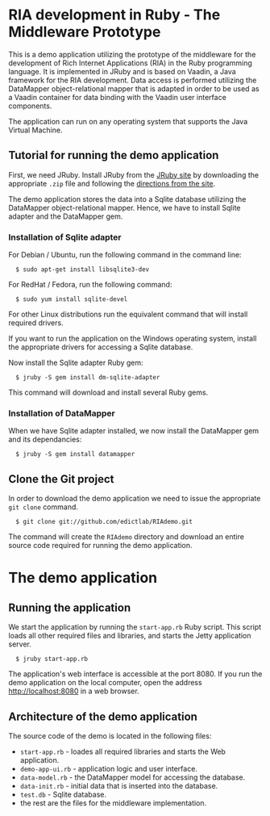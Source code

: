 # RIA development in Ruby - The Middleware Prototype

This is a demo application utilizing the prototype of the middleware for the development of Rich Internet Applications (RIA) in the Ruby programming language. It is implemented in JRuby and is based on Vaadin, a Java framework for the RIA development. Data access is performed utilizing the DataMapper object-relational mapper that is adapted in order to be used as a Vaadin container for data binding with the Vaadin user interface components.

The application can run on any operating system that supports the Java Virtual Machine.

## Tutorial for running the demo application

First, we need JRuby.
Install JRuby from the [JRuby site](http://jruby.org) by downloading the appropriate `.zip` file and following the [directions from the site](http://jruby.org/#2).

The demo application stores the data into a Sqlite database utilizing the DataMapper object-relational mapper. Hence, we have to install Sqlite adapter and the DataMapper gem.

### Installation of Sqlite adapter
  For Debian / Ubuntu, run the following command in the command line:

      $ sudo apt-get install libsqlite3-dev

  For RedHat / Fedora, run the following command:

      $ sudo yum install sqlite-devel

For other Linux distributions run the equivalent command that will install required drivers. 

If you want to run the application on the Windows operating system, install the appropriate drivers for accessing a Sqlite database.

Now install the Sqlite adapter Ruby gem:

      $ jruby -S gem install dm-sqlite-adapter

This command will download and install several Ruby gems.

### Installation of DataMapper
When we have Sqlite adapter installed, we now install the DataMapper gem and its dependancies:

      $ jruby -S gem install datamapper



## Clone the Git project
In order to download the demo application we need to issue the appropriate `git clone` command.

      $ git clone git://github.com/edictlab/RIAdemo.git

The command will create the `RIAdemo` directory and download an entire source code required for running the demo application.

# The demo application

## Running the application

We start the application by running the `start-app.rb` Ruby script. This script loads all other required files and libraries, and starts the Jetty application server.

      $ jruby start-app.rb

The application's web interface is accessible at the port 8080. If you run the demo application on the local computer, open the address [http://localhost:8080](http://localhost:8080) in a web browser.


## Architecture of the demo application

The source code of the demo is located in the following files:
- `start-app.rb` - loades all required libraries and starts the Web application.
- `demo-app-ui.rb` - application logic and user interface.
- `data-model.rb` - the DataMapper model for accessing the database.
- `data-init.rb` - initial data that is inserted into the database.
- `test.db` - Sqlite database.
- the rest are the files for the middleware implementation.

